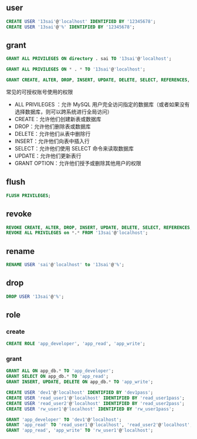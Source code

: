 ## user

```sql
CREATE USER '13sai'@'localhost' IDENTIFIED BY '12345678';
CREATE USER '13sai'@'%' IDENTIFIED BY '12345678';
```

## grant

```sql
GRANT ALL PRIVILEGES ON directory . sai TO '13sai'@'localhost';

GRANT ALL PRIVILEGES ON * . * TO '13sai'@'localhost';

GRANT CREATE, ALTER, DROP, INSERT, UPDATE, DELETE, SELECT, REFERENCES, RELOAD on *.* TO '13sai'@'localhost' WITH GRANT OPTION;
```

常见的可授权账号使用的权限

- ALL PRIVILEGES ：允许 MySQL 用户完全访问指定的数据库（或者如果没有选择数据库，则可以跨系统进行全局访问）
- CREATE：允许他们创建新表或数据库
- DROP：允许他们删除表或数据库
- DELETE：允许他们从表中删除行
- INSERT：允许他们向表中插入行
- SELECT：允许他们使用 SELECT 命令来读取数据库
- UPDATE：允许他们更新表行
- GRANT OPTION：允许他们授予或删除其他用户的权限

## flush

```sql
FLUSH PRIVILEGES;
```

## revoke 

```sql
REVOKE CREATE, ALTER, DROP, INSERT, UPDATE, DELETE, SELECT, REFERENCES, RELOAD on *.* FROM '13sai'@'localhost';
REVOKE ALL PRIVILEGES on *.* FROM '13sai'@'localhost';
```

## rename
```sql
RENAME USER 'sai'@'localhost' to '13sai'@'%';
```
## drop

```sql
DROP USER '13sai'@'%';
```

## role

### create

```sql
CREATE ROLE 'app_developer', 'app_read', 'app_write';
```

### grant

```sql
GRANT ALL ON app_db.* TO 'app_developer';
GRANT SELECT ON app_db.* TO 'app_read';
GRANT INSERT, UPDATE, DELETE ON app_db.* TO 'app_write';
```

```sql
CREATE USER 'dev1'@'localhost' IDENTIFIED BY 'dev1pass';
CREATE USER 'read_user1'@'localhost' IDENTIFIED BY 'read_user1pass';
CREATE USER 'read_user2'@'localhost' IDENTIFIED BY 'read_user2pass';
CREATE USER 'rw_user1'@'localhost' IDENTIFIED BY 'rw_user1pass';
```

```sql
GRANT 'app_developer' TO 'dev1'@'localhost';
GRANT 'app_read' TO 'read_user1'@'localhost', 'read_user2'@'localhost';
GRANT 'app_read', 'app_write' TO 'rw_user1'@'localhost';
```